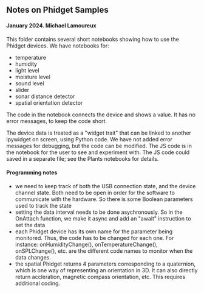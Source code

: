 ## Notes on Phidget Samples

#### January 2024. Michael Lamoureux 

This folder contains several short notebooks showing how to use the Phidget devices. We have notebooks for:
- temperature
- humidity
- light level
- moisture level
- sound level
- slider
- sonar distance detector
- spatial orientation detector


The code in the notebook connects the device and shows a value. It has no error messages, to keep the code short.

The device data is treated as a "widget trait" that can be linked to another ipywidget on screen, using Python code. We have not added error messages for debugging, but the code can be modified. The JS code is in the notebook for the user to see and experiment with. The JS code could saved in a separate file; see the Plants notebooks for details.

#### Programming notes

- we need to keep track of both the USB connection state, and the device channel state. Both need to be open in order for the software to communicate with the hardware. So there is some Boolean parameters used to track the state
- setting the data interval needs to be done asychronously. So in the OnAttach function, we make it async and add an "await" instruction to set the data
- each Phidget device has its own name for the parameter being monitored. Thus, the code has to be changed for each one. For instance: onHumidityChange(), onTemperatureChange(), onSPLChange(), etc. are the different code names to monitor when the data changes.
- the spatial Phidget returns 4 parameters corresponding to a quaternion, which is one way of representing an orientation in 3D. It can also directly return accleration, magnetic compass orientation, etc. This requires additional coding. 

